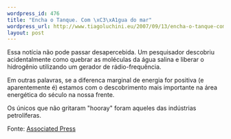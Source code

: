 ```yaml
--- 
wordpress_id: 476
title: "Encha o Tanque. Com \xC3\xA1gua do mar"
wordpress_url: http://www.tiagoluchini.eu/2007/09/13/encha-o-tanque-com-agua-do-mar/
layout: post
---
```

Essa notícia não pode passar desapercebida. Um pesquisador descobriu acidentalmente como quebrar as moléculas da água salina e liberar o hidrogênio utilizando um gerador de rádio-frequência.

Em outras palavras, se a diferenca marginal de energia for positiva (e aparentemente é) estamos com o descobrimento mais importante na área energética do século na nossa frente.

Os únicos que não gritaram "hooray" foram aqueles das indústrias petrolíferas.

Fonte: <a href="http://ap.google.com/article/ALeqM5iT1KAi6UEPN8LqZlvLnfsxP7ToKw" target="_blank">Associated Press</a>
